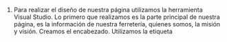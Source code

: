 1.	Para realizar el diseño de nuestra página utilizamos la herramienta Visual Studio. Lo primero que realizamos es la parte principal de nuestra página, es la información de nuestra ferretería, quienes somos, la misión y visión.
Creamos el encabezado. Utilizamos la etiqueta <title> para poner un nombre a nuestra pagina web. 
Con la etiqueta <link> y con el atributo href especificamos la url de nuestro archivo donde se encuentra el estilo para la página.
Con la etiqueta <a> vamos agregar un logo en la cabecera de nuestra página. Utilizamos el “id” para centrar la imagen.      
  
1.1	En el cuerpo de nuestra página vamos a agregar mas elementos, vamos a utilizar la etiqueta <header> y dentro de esta etiqueta vamos a utilizar otra etiqueta <section> y procedemos hacer un menú con la etiqueta <nav>, igualmente utilizamos un id con el nombre del estilo que tengamos en el css. Creamos una lista con la etiqueta <ul> y utilizamos el id para dar el estilo a la lista. Dentro de la etiqueta vamos a crear el Inicio, Nosotros, Quienes somos, Visión y misión, contacto, información, servicio al cliente, usuarios, iniciar sesión, y registrarse. Cada uno tiene una diferente página html y php y esta nos dirige a otras paginas donde tenemos otra información de nuestra empresa.
Dentro del cuerpo utilizamos la etiqueta <section> y dentro de ella utilizamos otra etiqueta <div> con la clase del estilo y creamos nuestro slider de imágenes.
  
1.2	Creamos un pie de pagina con la etiqueta <footer> y dentro de ella creamos una sección y agregamos la información de nuestra empresa.   
 
Todas las paginas tienen un pie de pagina donde consta la información de la ferretería. 
2.	En la página login.html igualmente creamos el encabezado y llamamos al estilo creado. Tenemos la misma estructura del index.html.
Utilizamos la etiqueta <form> para ingresar a nuestro controlador interactivo donde esta conectado con nuestra base de datos que debemos tener creado en el phpAdmin. 
   
Como se muestra en la imagen el required es para hacer al campo obligatorio. 
2.1	Luego nos dirigimos a la carpeta y allí tenemos el archivo php crear usuario y para el login.  
Con el include vamos a conectarnos a la base de datos.
Guardamos en variables para luego ingresar en la tabla fer_usuario.  
  
2.2	En el login.php vamos a verificar si la persona es usuario o administrador. En saco de que el rol de la persona sea uno de los dos, el header nos llevara al index.php ya sea del usuario o el administrador.    
  
3.	Aquí tomamos los valores que el usuario ingrese en interfaz. Instanciamos al crearUsuario.php para mandar datos a la base de datos.     
 
4.	Utilizamos el Ajax para mostrar una imagen previa.  
5.	En la carpeta config tenemos la conexión a la base de datos. Nuestra base de datos se llama ferretería.
  
5.1	En la misma carpeta tenemos para cerrar la cesión si es usuario o administrador.
Cerrar cesión si es usuario y luego me regresa a la página de login.     
 
Cerrar cesión si es administrador y luego me regresa al login.
    
6.	En la carpeta vista tenemos el archivo crear_categoria.html. aquí tenemos la misma estructura del index, en la etiqueta label, agregamos la descripción.
 
6.1	En la carpeta de controladores creamos crear_categoria.php. Conectamos a la base de datos y luego vamos a ingresar datos en la tabla fer_categoria. 
 
7.	Ahora vamos a insertar un nuevo producto. Para crear un producto en la carpeta controladores debemos crear un archivo.php.
Vamos a tomar los datos que la persona ingrese.
Al momento que la persona seleccione una categoría conectamos con la base de datos y verificamos la categoría que tenemos en la base.    
   
Ahora en la carpeta controlador creamos el crear_producto.php, aquí vamos a insertar los productos a la base de datos.
Con el $_FILES vamos a mandar imágenes en la base y luego guardamos en una variable.  
    
8.	Es para realizar el pedido. Nos conectamos con la base de datos. Creamos una tabla para mostrar los detalles. Utilizamos la etiqueta <table> con un id para dar estilo a la tabla. Con le etiqueta <th> definimos los nombres de las celdas de la cabecera de una columna. 
 
 
9.	En este archivo.php vamos a conectar con el controlador donde allí vamos a controlar a los productos. Al momento que seleccionamos un producto, allí vamos a ingresar a la base de datos y vamos a poder seleccionar productos.
También al momento de seleccionar la sucursal conectamos con la base de datos, la cual me mostrara la dirección.     
 
10.	En la carpeta controladores tenemos el archivo.php para los productos. Igualmente nos conectamos con la base de datos. Aquí tenemos el stock, la sucursal y el producto. Luego se ingresa en la tabla fer_sucursal_producto los datos.   
 
11.	De esta manera vamos a crear la sucursal, igualmente se crea un archivo.php en controladores, la cual allí vamos a pasar los datos a la base.  
 
12.	Nos conectamos a la base con el include. Obtenemos los datos en las variables $direccion $telefono y luego ingresamos en la tabla fer_sucursal.    
 
13.	Para los usuarios vamos a realiza el CRUD. Tenemos un menú del usuario. Donde podemos hacer el CRUD. Ponemos la imagen del usuario en miniatura la cual nos muestra la foto, el nombre y el apellido del usuario.      
 
14.	Nos conectamos con la base de datos. Obtenemos el código y guardamos en la variable $codigo. Realizamos la sentencia donde todos los campos de la tabla fer_usuario, el código de ser igual al código de la base de datos.  
Mostramos todos los datos del usuario y tenemos un boto donde al momento que se realice alguna modificación aplastamos el botón y los datos mandan al modificarUsuario.php que se encuentra en el controlador. 
 
15.	Estamos en la carpeta controlador y aquí tenemos el modificarUsuario.php. Ingresamos a este archivo porque si es USER. Nos conectamos a la base de datos. Con el Update vamos a actualizar los campos de la tabla fer_ususario.     
 
 
16.	Para modificar la contraseña debemos hacer que el usuario ingrese la contraseña actual, y luego pedimos que ingrese la contraseña nueva. Al momento que presionamos el botón mandamos la nueva información al controlador donde allí se encuentra para realizar la modificación de la contraseña y agregar a la base de datos. 
 
17.	Guardamos los datos en las variables $contrasena1 y $contrasena2. Utilizamos el MD5 para que la contraseña se encripte. Luego utilizamos el Update en la tabla fer_usuario para realizar la modificación de la tabla.     
 
18.	 
